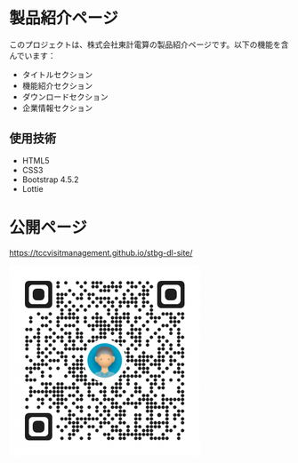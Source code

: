 # 製品紹介ページ

このプロジェクトは、株式会社東計電算の製品紹介ページです。以下の機能を含んでいます：

- タイトルセクション
- 機能紹介セクション
- ダウンロードセクション
- 企業情報セクション

## 使用技術

- HTML5
- CSS3
- Bootstrap 4.5.2
- Lottie

# 公開ページ
https://tccvisitmanagement.github.io/stbg-dl-site/

![QRコード](assets/images/QR_788928.png)
